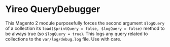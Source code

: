 # Yireo QueryDebugger

This Magento 2 module purposefully forces the second argument `$logQuery` of a collection its `load($printQuery = false, $logQuery = false)` method to be always true (so `$logQuery = true`). This logs any query related to collections to the `var/log/debug.log` file. Use with care.